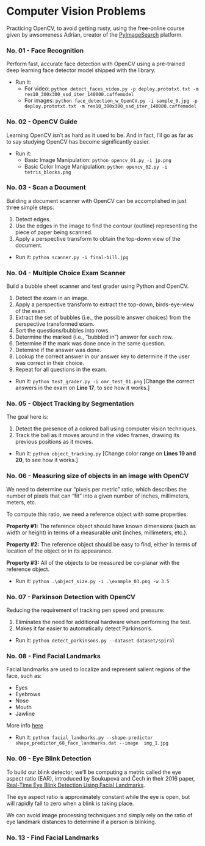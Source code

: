 # Computer Vision Problems

Practicing OpenCV, to avoid getting rusty, using the free-online course given by awsomeness Adrian, creator of the  [PyImageSearch](https://www.pyimagesearch.com) platform.

### No. 01 -  Face Recognition
Perform fast, accurate face detection with OpenCV using a pre-trained deep learning face detector model shipped with the library.
- Run it:
    - For video: `python detect_faces_video.py -p deploy.prototxt.txt -m res10_300x300_ssd_iter_140000.caffemodel`
    - For images: `python face_detection_w_OpenCV.py -i sample_0.jpg -p deploy.prototxt.txt -m res10_300x300_ssd_iter_140000.caffemodel`

### No. 02 -  OpenCV Guide
Learning OpenCV isn’t as hard as it used to be. And in fact, I’ll go as far as to say studying OpenCV has become significantly easier.

- Run it:
    - Basic Image Manipulation: `python opencv_01.py -i jp.png`
    - Basic Color Image Manipulation: `python opencv_02.py -i tetris_blocks.png`

### No. 03 -  Scan a Document
Building a document scanner with OpenCV can be accomplished in just three simple steps:
1. Detect edges.
2. Use the edges in the image to find the contour (outline) representing the piece of paper being scanned.
3. Apply a perspective transform to obtain the top-down view of the document.

- Run it: `python scanner.py -i final-bill.jpg`

### No. 04 -  Multiple Choice Exam Scanner
Build a bubble sheet scanner and test grader using Python and OpenCV.
1. Detect the exam in an image.
2. Apply a perspective transform to extract the top-down, birds-eye-view of the exam.
3. Extract the set of bubbles (i.e., the possible answer choices) from the perspective transformed exam.
4. Sort the questions/bubbles into rows.
5. Determine the marked (i.e., “bubbled in”) answer for each row.
6. Determine if the mark was done once in the same question.
7. Detemine if the answer was done.
8. Lookup the correct answer in our answer key to determine if the user was correct in their choice.
9. Repeat for all questions in the exam.

- Run it: `python test_grader.py -i omr_test_01.png`
[Change the correct answers in the exam on **Line 17**, to see how it works.]

### No. 05 -  Object Tracking by Segmentation
The goal here is:
1. Detect the presence of a colored ball using computer vision techniques.
2. Track the ball as it moves around in the video frames, drawing its previous positions as it moves.

- Run it: `python object_tracking.py`
[Change color range on **Lines 19 and 20**, to see how it works.]

### No. 06 - Measuring size of objects in an image with OpenCV
We need to determine our “pixels per metric” ratio, which describes the number of pixels that can “fit” into a given number of inches, millimeters, meters, etc.

To compute this ratio, we need a reference object with some properties:

**Property #1:** The reference object should have known dimensions (such as width or height) in terms of a measurable unit (inches, millimeters, etc.).

**Property #2:** The reference object should be easy to find, either in terms of location of the object or in its appearance.

**Property #3:** All of the objects to be measured be co-planar with the reference object. 

- Run it: `python .\object_size.py -i .\example_03.png -w 3.5`

### No. 07 - Parkinson Detection with OpenCV
Reducing the requirement of tracking pen speed and pressure:
1. Eliminates the need for additional hardware when performing the test.
2. Makes it far easier to automatically detect Parkinson’s.

- Run it: `python detect_parkinsons.py --dataset dataset/spiral`

### No. 08 - Find Facial Landmarks
Facial landmarks are used to localize and represent salient regions of the face, such as:
* Eyes
* Eyebrows
* Nose
* Mouth
* Jawline

More info [here](https://www.pyimagesearch.com/2017/04/03/facial-landmarks-dlib-opencv-python/)

- Run it: `python facial_landmarks.py --shape-predictor shape_predictor_68_face_landmarks.dat --image  img_1.jpg`

### No. 09 - Eye Blink Detection

To build our blink detector, we’ll be computing a metric called the eye aspect ratio (EAR), introduced by Soukupová and Čech in their 2016 paper, [Real-Time Eye Blink Detection Using Facial Landmarks](http://vision.fe.uni-lj.si/cvww2016/proceedings/papers/05.pdf).

The eye aspect ratio is approximately constant while the eye is open, but will rapidly fall to zero when a blink is taking place.

We can avoid image processing techniques and simply rely on the ratio of eye landmark distances to determine if a person is blinking.

### No. 13 - Find Facial Landmarks
